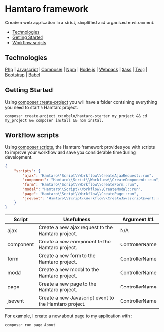 # Hamtaro framework

Create a web application in a strict, simplified and organized environment.

- [Technologies](#technologies)
- [Getting Started](#getting-started)
- [Workflow scripts](#workflow-scripts)

## Technologies

[Php](https://www.php.net) | [Javascript](https://developer.mozilla.org/en/docs/Web/JavaScript)
| [Composer](https://getcomposer.org) | [Npm](https://www.npmjs.com) | [Node.js](https://nodejs.org)
| [Webpack](https://webpack.js.org) | [Sass](https://sass-lang.com) | [Twig](https://twig.symfony.com)
| [Bootstrap](https://getbootstrap.com) | [Babel](https://babeljs.io)

## Getting Started

Using [composer create-project](https://getcomposer.org/doc/03-cli.md#create-project) you will have a folder containing
everything you need to start a Hamtaro project.

```shell
composer create-project cejobelo/hamtaro-starter my_project && cd my_project && composer install && npm install
```

## Workflow scripts

Using [composer scripts](https://getcomposer.org/doc/articles/scripts.md), the Hamtaro framework provides you with
scripts to improve your workflow and save you considerable time during development.

```json
{
    "scripts": {
        "ajax": "Hamtaro\\Script\\Workflow\\CreateAjaxRequest::run",
        "component": "Hamtaro\\Script\\Workflow\\CreateComponent::run",
        "form": "Hamtaro\\Script\\Workflow\\CreateForm::run",
        "modal": "Hamtaro\\Script\\Workflow\\CreateModal::run",
        "page": "Hamtaro\\Script\\Workflow\\CreatePage::run",
        "jsevent": "Hamtaro\\Script\\Workflow\\CreateJavascriptEvent::run"
    }
}
```

| Script    | Usefulness                                            | Argument #1    |
|-----------|-------------------------------------------------------|----------------|
| ajax      | Create a new ajax request to the Hamtaro project.     | N/A            |
| component | Create a new component to the Hamtaro project.        | ControllerName |
| form      | Create a new form to the Hamtaro project.             | ControllerName |
| modal     | Create a new modal to the Hamtaro project.            | ControllerName |
| page      | Create a new page to the Hamtaro project.             | ControllerName |
| jsevent   | Create a new Javascript event to the Hamtaro project. | ControllerName |

For example, I create a new about page to my application with :

```shell
composer run page About
```